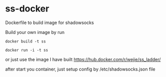 # ss-docker

Dockerfile to build image for shadowsocks

Build your own image by run
```
docker build -t ss

docker run -i -t ss
```

or just use the image I have built https://hub.docker.com/r/wejie/ss_ladder/

after start you container, just setup config by /etc/shadowsocks.json file 
